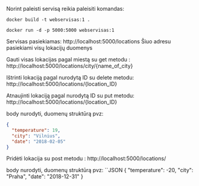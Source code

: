 Norint paleisti servisą reikia paleisiti komandas:

`docker build -t webservisas:1 .`

`docker run -d -p 5000:5000 webservisas:1`

Servisas pasiekiamas: http://localhost:5000/locations
Šiuo adresu pasiekiami visų lokacijų duomenys

Gauti visas lokacijas pagal miestą su get metodu : http://localhost:5000/locations/city/{name_of_city}


Ištrinti lokaciją pagal nurodytą ID su delete metodu: http://localhost:5000/locations/{location_ID}


Atnaujinti lokaciją pagal nurodytą ID su put metodu: http://localhost:5000/locations/{location_ID}


body nurodyti, duomenų struktūrą pvz:
```JSON
{
  "temperature": 19,
  "city": "Vilnius",
  "date": "2018-02-05"
}
```

Pridėti lokacija su post metodu : http://localhost:5000/locations/ 


body nurodyti, duomenų struktūrą pvz:
``JSON
{
  "temperature": -20,
  "city": "Praha",
  "date": "2018-12-31"
}
```
